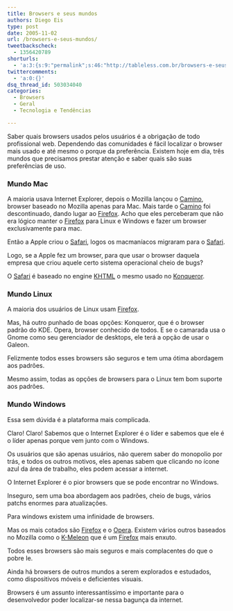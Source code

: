 ```yaml
---
title: Browsers e seus mundos
authors: Diego Eis
type: post
date: 2005-11-02
url: /browsers-e-seus-mundos/
tweetbackscheck:
  - 1356420789
shorturls:
  - 'a:3:{s:9:"permalink";s:46:"http://tableless.com.br/browsers-e-seus-mundos";s:7:"tinyurl";s:26:"http://tinyurl.com/3oz9gu9";s:4:"isgd";s:19:"http://is.gd/NrfacF";}'
twittercomments:
  - 'a:0:{}'
dsq_thread_id: 503034040
categories:
  - Browsers
  - Geral
  - Tecnologia e Tendências

---
```

Saber quais browsers usados pelos usuários é a obrigação de todo profissional web. Dependendo das comunidades é fácil localizar o browser mais usado e até mesmo o porque da preferência. Existem hoje em dia, três mundos que precisamos prestar atenção e saber quais são suas preferências de uso.

### Mundo Mac

A maioria usava Internet Explorer, depois o Mozilla lançou o [Camino][1], browser baseado no Mozilla apenas para Mac. Mais tarde o [Camino][1] foi descontinuado, dando lugar ao [Firefox][2]. Acho que eles perceberam que não era lógico manter o [Firefox][2] para Linux e Windows e fazer um browser exclusivamente para mac.
  
Então a Apple criou o [Safari][3], logos os macmaníacos migraram para o [Safari][3].
  
Logo, se a Apple fez um browser, para que usar o browser daquela empresa que criou aquele certo sistema operacional cheio de bugs?

O [Safari][3] é baseado no engine [KHTML][4] o mesmo usado no [Konqueror][5].

### Mundo Linux

A maioria dos usuários de Linux usam [Firefox][2].
  
Mas, há outro punhado de boas opções: Konqueror, que é o browser padrão do KDE. Opera, browser conhecido de todos. E se o camarada usa o Gnome como seu gerenciador de desktops, ele terá a opção de usar o Galeon.
  
Felizmente todos esses browsers são seguros e tem uma ótima abordagem aos padrões.

Mesmo assim, todas as opções de browsers para o Linux tem bom suporte aos padrões.

### Mundo Windows

Essa sem dúvida é a plataforma mais complicada.
  
Claro! Claro! Sabemos que o Internet Explorer é o líder e sabemos que ele é o líder apenas porque vem junto com o Windows.
  
Os usuários que são apenas usuários, não querem saber do monopolio por trás, e todos os outros motivos, eles apenas sabem que clicando no ícone azul da área de trabalho, eles podem acessar a internet.

O Internet Explorer é o pior browsers que se pode encontrar no Windows.
  
Inseguro, sem uma boa abordagem aos padrões, cheio de bugs, vários patchs enormes para atualizações.

Para windows existem uma infinidade de browsers.
  
Mas os mais cotados são [Firefox][2] e o [Opera][6]. Existem vários outros baseados no Mozilla como o [K-Meleon][7] que é um [Firefox][2] mais enxuto.
  
Todos esses browsers são mais seguros e mais complacentes do que o pobre Ie.

Ainda há browsers de outros mundos a serem explorados e estudados, como dispositivos móveis e deficientes visuais.
  
Browsers é um assunto interessantíssimo e importante para o desenvolvedor poder localizar-se nessa bagunça da internet.

 [1]: http://www.mozilla.org/products/camino/
 [2]: http://www.mozilla.org/products/firefox/
 [3]: http://www.apple.com/safari/
 [4]: http://aweb.sunsite.dk/dev/docs/khtml.html
 [5]: http://www.konqueror.org/
 [6]: http://www.opera.com/
 [7]: http://kmeleon.sourceforge.net/